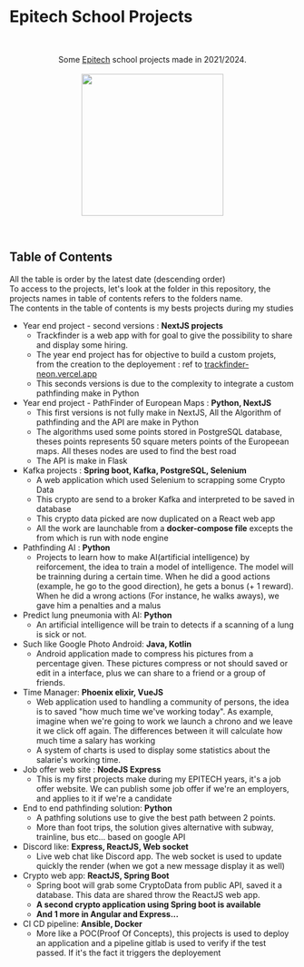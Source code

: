 # Epitech School Projects
<br/>
<p align="center">
Some <a href="http://www.epitech.eu">Epitech</a> school projects made in 2021/2024.
<br/><br/>
<img src="https://upload.wikimedia.org/wikipedia/commons/thumb/2/2d/Epitech.png/1598px-Epitech.png" width="250">
</p>
<br/>

<a name="top"></a>

## Table of Contents 
All the table is order by the latest date (descending order)
<br/>
To access to the projects, let's look at the folder in this repository, the projects names in table of contents refers to the folders name.
<br/>
The contents in the table of contents is my bests projects during my studies

- Year end project - second versions : **NextJS projects**
    - Trackfinder is a web app with for goal to give the possibility to share and display some hiring.
    - The year end project has for objective to build a custom projets, from the creation to the deployement : ref to 
    [trackfinder-neon.vercel.app](https://trackfinder-neon.vercel.app/)
    - This seconds versions is due to the complexity to integrate a custom pathfinding make in Python
- Year end project - PathFinder of European Maps : **Python, NextJS**
    - This first versions is not fully make in NextJS, All the Algorithm of pathfinding and the API are make in Python
    - The algorithms used some points stored in PostgreSQL database, theses points represents 50 square meters points of the Europeean maps. All theses nodes are used to find the best road 
    - The API is make in Flask
- Kafka projects : **Spring boot, Kafka, PostgreSQL, Selenium**
    - A web application which used Selenium to scrapping some Crypto Data
    - This crypto are send to a broker Kafka and interpreted to be saved in database
    - This crypto data picked are now duplicated on a React web app
    - All the work are launchable from a **docker-compose file** excepts the from which is run with node engine
- Pathfinding AI : **Python**
    - Projects to learn how to make AI(artificial intelligence) by reiforcement, the idea to train a model of intelligence. The model will be trainning during a certain time. When he did a good actions (example, he go to the good direction), he gets a bonus (+ 1 reward). When he did a wrong actions (For instance, he walks aways), we gave him a penalties and a malus
- Predict lung pneumonia with AI: **Python**
    - An artificial intelligence will be train to detects if a scanning of a lung is sick or not. 
- Such like Google Photo Android: **Java, Kotlin**
    - Android application made to compress his pictures from a percentage given. These pictures compress or not should saved or edit in a interface, plus we can share to a friend or a group of friends.
- Time Manager: **Phoenix elixir, VueJS**
    - Web application used to handling a community of persons, the idea is to saved "how much time we've working today". As example, imagine when we're going to work we launch a chrono and we leave it we click off again. 
    The differences between it will calculate how much time a salary has working
    - A system of charts is used to display some statistics about the salarie's working time.
- Job offer web site : **NodeJS Express**
    - This is my first projects make during my EPITECH years, it's a job offer website. We can publish some job offer if we're an employers, and applies to it if we're a candidate
- End to end pathfinding solution: **Python**
    - A pathfing solutions use to give the best path between 2 points. 
    - More than foot trips, the solution gives alternative with subway, trainline, bus etc... based on google API
- Discord like: **Express, ReactJS, Web socket**
    - Live web chat like Discord app. The web socket is used to update quickly the render (when we got a new message display it as well)
- Crypto web app: **ReactJS, Spring Boot**
    - Spring boot will grab some CryptoData from public API, saved it a database. This data are shared throw the ReactJS web app.
    - **A second crypto application using Spring boot is available**
    - **And 1 more in Angular and Express...**
- CI CD pipeline: **Ansible, Docker**
    - More like a POC(Proof Of Concepts), this projects is used to deploy an application and a pipeline gitlab is used to verify if the test passed. If it's the fact it triggers the deployement
